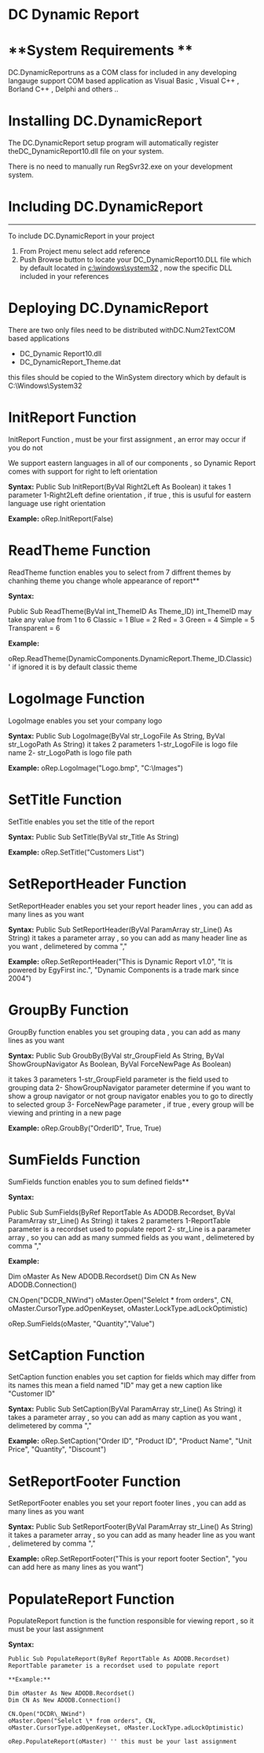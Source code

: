 ﻿DC Dynamic Report
====================


# **System Requirements **
DC.DynamicReportruns as a COM class for included in any developing langauge support COM based application as Visual Basic , Visual C++ , Borland C++ , Delphi and others ..
# **Installing DC.DynamicReport**
The DC.DynamicReport setup program will automatically register theDC\_DynamicReport10.dll file on your system. 

There is no need to manually run RegSvr32.exe on your development system. 
# **Including DC.DynamicReport**
-----
To include DC.DynamicReport in your project

1. From Project menu select add reference 
1. Push Browse button to locate your DC\_DynamicReport10.DLL file which by default located in [c:\windows\system32](file:///c:/windows/system32) , now the specific DLL included in your references
# **Deploying DC.DynamicReport**
There are two only files need to be distributed withDC.Num2TextCOM based applications

- DC\_Dynamic Report10.dll
- DC\_DynamicReport\_Theme.dat

this files should be copied to the WinSystem directory which by default is C:\Windows\System32 
# **InitReport Function**
InitReport Function , must be your first assignment , an error may occur if you do not

We support eastern languages in all of our components , so Dynamic Report comes with support for right to left orientation

**Syntax:**
Public Sub InitReport(ByVal Right2Left As Boolean)
it takes 1 parameter
1-Right2Left define orientation , if true , this is usuful for eastern language use right orientation 


**Example:**
oRep.InitReport(False)



# **ReadTheme Function**
ReadTheme function enables you to select from 7 diffrent themes 
by chanhing theme you change whole appearance of report**


**Syntax:**

Public Sub ReadTheme(ByVal int\_ThemeID As Theme\_ID)
int\_ThemeID may take any value from 1 to 6
Classic = 1
Blue = 2
Red = 3
Green = 4
Simple = 5
Transparent = 6

**Example:**

oRep.ReadTheme(DynamicComponents.DynamicReport.Theme\_ID.Classic) ' if ignored it is by default classic theme



# **LogoImage Function**
LogoImage enables you set your company logo

**Syntax:**
Public Sub LogoImage(ByVal str\_LogoFile As String, ByVal str\_LogoPath As String)
it takes 2 parameters
1-str\_LogoFile is logo file name
2- str\_LogoPath is logo file path

**Example:**
oRep.LogoImage("Logo.bmp", "C:\Images\")




# **SetTitle Function**
SetTitle enables you set the title of the report

**Syntax:**
Public Sub SetTitle(ByVal str\_Title As String)


**Example:**
oRep.SetTitle("Customers List")



# **SetReportHeader Function**
SetReportHeader enables you set your report header lines , you can add as many lines as you want

**Syntax:**
Public Sub SetReportHeader(ByVal ParamArray str\_Line() As String)
it takes a parameter array , so you can add as many header line as you want , delimetered by comma ","

**Example:**
oRep.SetReportHeader("This is Dynamic Report v1.0", "It is powered by EgyFirst inc.", "Dynamic Components is a trade mark since 2004")



# **GroupBy Function**
GroupBy function enables you set grouping data , you can add as many lines as you want

**Syntax:**
Public Sub GroubBy(ByVal str\_GroupField As String, ByVal ShowGroupNavigator As Boolean, ByVal ForceNewPage As Boolean)

it takes 3 parameters
1-str\_GroupField parameter is the field used to grouping data
2- ShowGroupNavigator parameter determine if you want to show a group navigator or not 
group navigator enables you to go to directly to selected group
3- ForceNewPage parameter , if true , every group will be viewing and printing in a new page


**Example:**
oRep.GroubBy("OrderID", True, True)



# **SumFields Function**
SumFields function enables you to sum defined fields** 

**Syntax:**

Public Sub SumFields(ByRef ReportTable As ADODB.Recordset, ByVal ParamArray str\_Line() As String)
it takes 2 parameters
1-ReportTable parameter is a recordset used to populate report
2- str\_Line is a parameter array , so you can add as many summed fields as you want , delimetered by comma ","

**Example:**

Dim oMaster As New ADODB.Recordset()
Dim CN As New ADODB.Connection()

CN.Open("DCDR\_NWind")
oMaster.Open("Selelct \* from orders", CN, oMaster.CursorType.adOpenKeyset, oMaster.LockType.adLockOptimistic)

oRep.SumFields(oMaster, "Quantity","Value")


# **SetCaption Function**
SetCaption function enables you set caption for fields which may differ from its names
this mean a field named "ID" may get a new caption like "Customer ID"

**Syntax:**
Public Sub SetCaption(ByVal ParamArray str\_Line() As String)
it takes a parameter array , so you can add as many caption as you want , delimetered by comma ","

**Example:**
oRep.SetCaption("Order ID", "Product ID", "Product Name", "Unit Price", "Quantity", "Discount")



# **SetReportFooter Function**
SetReportFooter enables you set your report footer lines , you can add as many lines as you want

**Syntax:**
Public Sub SetReportFooter(ByVal ParamArray str\_Line() As String)
it takes a parameter array , so you can add as many header line as you want , delimetered by comma ","

**Example:**
oRep.SetReportFooter("This is your report footer Section", "you can add here as many lines as you want")



# **PopulateReport Function**
PopulateReport function is the function responsible for viewing report , so it must be your last assignment

**Syntax:**

```
Public Sub PopulateReport(ByRef ReportTable As ADODB.Recordset)
ReportTable parameter is a recordset used to populate report

**Example:**

Dim oMaster As New ADODB.Recordset()
Dim CN As New ADODB.Connection()

CN.Open("DCDR\_NWind")
oMaster.Open("Selelct \* from orders", CN, oMaster.CursorType.adOpenKeyset, oMaster.LockType.adLockOptimistic)

oRep.PopulateReport(oMaster) '' this must be your last assignment
```








